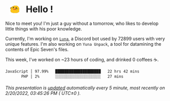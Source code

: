 <h1>   <img src="./spoink.gif" style="vertical-align:middle;" width="30px">   Hello ! </h1>

Nice to meet you! I'm just a guy without a tomorrow, who likes to develop little things with his poor knowledge.

Currently, I'm working on <a href='https://github.com/Asgarrrr/Luna'>`Luna`</a>, a Discord bot used by 72899 users with very unique features. I'm also working on `Yuna Unpack`, a tool for datamining the contents of Epic Seven's files.

This week, I've worked on ~23 hours of coding, and drinked 0 coffees ☕.

```
JavaScript │ 97.99%   ████████████████████   22 hrs 42 mins
       PHP │ 2%       ░░░░░░░░░░░░░░░░░░░░   27 mins
```

###### This presentation is [updated](https://github.com/Asgarrrr) automatically every 5 minute, most recently on 2/20/2022, 03:45:26 PM ( UTC±0 ).